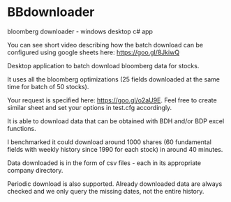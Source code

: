 # BBdownloader
bloomberg downloader - windows desktop c# app

You can see short video describing how the batch download can be configured using google sheets here: https://goo.gl/8JkiwQ

Desktop application to batch download bloomberg data for stocks.

It uses all the bloomberg optimizations (25 fields downloaded at the same time for batch of 50 stocks).

Your request is specified here: https://goo.gl/o2aU9E.
Feel free to create similar sheet and set your options in test.cfg accordingly.

It is able to download data that can be obtained with BDH and/or BDP excel functions.

I benchmarked it could download around 1000 shares (60 fundamental fields with weekly history since 1990 for each stock) in around 40 minutes.

Data downloaded is in the form of csv files - each in its appropriate company directory.

Periodic download is also supported. Already downloaded data are always checked and we only query the missing dates, not the entire history.